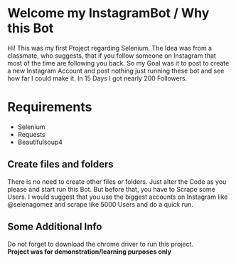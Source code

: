 
# Welcome my InstagramBot / Why this Bot

Hi! This was my first Project regarding Selenium. The Idea was from a classmate, who suggests, that if you follow someone on Instagram that most of the time are following you back. So my Goal was it to post to create a new Instagram Account and post nothing just running these bot and see how far I could make it. In 15 Days I got nearly 200 Followers. 

# Requirements

 - Selenium
 - Requests
 - Beautifulsoup4

## Create files and folders

There is no need to create other files or folders. Just alter the Code as you please and start run this Bot. 
But before that, you have to Scrape some Users. I would suggest that you use the biggest accounts on Instagram like @selenagomez and scrape like 5000 Users and do a quick run. 
## Some Additional Info
Do not forget to download the chrome driver to run this project.  
**Project was for demonstration/learning purposes only**
